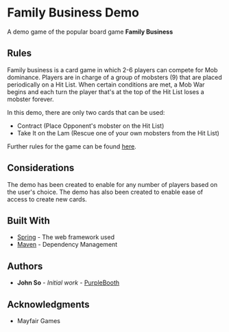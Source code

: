 # Family Business Demo

A demo game of the popular board game __Family Business__

## Rules
Family business is a card game in which 2-6 players can compete for Mob dominance. Players are in charge of a group of
mobsters (9) that are placed periodically on a Hit List. When certain conditions are met, a Mob War begins and each turn the
player that's at the top of the Hit List loses a mobster forever.

In this demo, there are only two cards that can be used:
* Contract (Place Opponent's mobster on the Hit List)
* Take It on the Lam (Rescue one of your own mobsters from the Hit List)

Further rules for the game can be found [here](https://www.ultraboardgames.com/family-business/game-rules.php).

## Considerations
The demo has been created to enable for any number of players based on the user's choice.
The demo has also been created to enable ease of access to create new cards.

## Built With
* [Spring](https://spring.io/) - The web framework used
* [Maven](https://maven.apache.org/) - Dependency Management

## Authors
* **John So** - *Initial work* - [PurpleBooth](https://github.com/PurpleBooth)

## Acknowledgments
*  Mayfair Games
